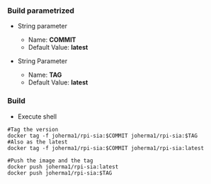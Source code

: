 ### Build parametrized
  * String parameter
    * Name: **COMMIT**
    * Default Value: **latest**
    
  * String Parameter
    * Name: **TAG**
    * Default Value: **latest**
    
### Build
  * Execute shell   
  ```
  #Tag the version 
  docker tag -f joherma1/rpi-sia:$COMMIT joherma1/rpi-sia:$TAG
  #Also as the latest
  docker tag -f joherma1/rpi-sia:$COMMIT joherma1/rpi-sia:latest
  
  #Push the image and the tag
  docker push joherma1/rpi-sia:latest
  docker push joherma1/rpi-sia:$TAG
  ```